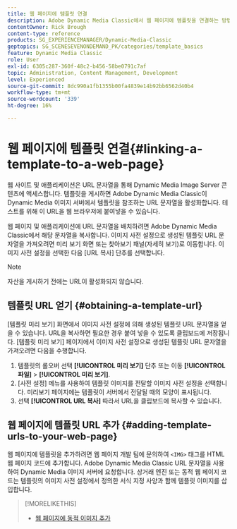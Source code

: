 ```yaml
---
title: 웹 페이지에 템플릿 연결
description: Adobe Dynamic Media Classic에서 웹 페이지에 템플릿을 연결하는 방법을 알아봅니다.
contentOwner: Rick Brough
content-type: reference
products: SG_EXPERIENCEMANAGER/Dynamic-Media-Classic
geptopics: SG_SCENESEVENONDEMAND_PK/categories/template_basics
feature: Dynamic Media Classic
role: User
exl-id: 6305c287-360f-48c2-b456-58be0791c7af
topic: Administration, Content Management, Development
level: Experienced
source-git-commit: 8dc990a1fb1355b00fa4839e14b92bb6562d40b4
workflow-type: tm+mt
source-wordcount: '339'
ht-degree: 16%

---
```


# 웹 페이지에 템플릿 연결{#linking-a-template-to-a-web-page}

웹 사이트 및 애플리케이션은 URL 문자열을 통해 Dynamic Media Image Server 콘텐츠에 액세스합니다. 템플릿을 게시하면 Adobe Dynamic Media Classic이 Dynamic Media 이미지 서버에서 템플릿을 참조하는 URL 문자열을 활성화합니다. 테스트를 위해 이 URL을 웹 브라우저에 붙여넣을 수 있습니다.

웹 페이지 및 애플리케이션에 URL 문자열을 배치하려면 Adobe Dynamic Media Classic에서 해당 문자열을 복사합니다. 이미지 사전 설정으로 생성된 템플릿 URL 문자열을 가져오려면 미리 보기 화면 또는 찾아보기 패널(자세히 보기)로 이동합니다. 이미지 사전 설정을 선택한 다음 [URL 복사] 단추를 선택합니다.

>[!NOTE]
>
>자산을 게시하기 전에는 URL이 활성화되지 않습니다.

## 템플릿 URL 얻기 {#obtaining-a-template-url}

[템플릿 미리 보기] 화면에서 이미지 사전 설정에 의해 생성된 템플릿 URL 문자열을 얻을 수 있습니다. URL을 복사하면 필요한 경우 붙여 넣을 수 있도록 클립보드에 저장됩니다. [템플릿 미리 보기] 페이지에서 이미지 사전 설정으로 생성된 템플릿 URL 문자열을 가져오려면 다음을 수행합니다.

1. 템플릿의 롤오버 선택 **[!UICONTROL 미리 보기]** 단추 또는 이동 **[!UICONTROL 파일]** > **[!UICONTROL 미리 보기]**.
1. [사전 설정] 메뉴를 사용하여 템플릿 이미지를 전달할 이미지 사전 설정을 선택합니다. 미리보기 페이지에는 템플릿이 서버에서 전달될 때의 모양이 표시됩니다.
1. 선택 **[!UICONTROL URL 복사]** 따라서 URL을 클립보드에 복사할 수 있습니다.

## 웹 페이지에 템플릿 URL 추가 {#adding-template-urls-to-your-web-page}

웹 페이지에 템플릿을 추가하려면 웹 페이지 개발 팀에 문의하여 `<IMG>` 태그를 HTML 웹 페이지 코드에 추가합니다. Adobe Dynamic Media Classic URL 문자열을 사용하여 Dynamic Media 이미지 서버에 요청합니다. 상거래 엔진 또는 동적 웹 페이지 코드는 템플릿의 이미지 사전 설정에서 정의한 서식 지정 사양과 함께 템플릿 이미지를 삽입합니다.

>[!MORELIKETHIS]
>
>* [웹 페이지에 동적 이미지 추가](linking-urls-web-application.md#adding_dynamic_images_to_your_web_page)
